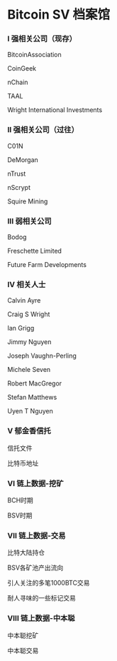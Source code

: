 # Bitcoin SV 档案馆

### I 强相关公司（现存）

BitcoinAssociation

CoinGeek

nChain

TAAL

Wright International Investments

### II 强相关公司（过往）

C01N

DeMorgan

nTrust

nScrypt

Squire Mining

### III 弱相关公司

Bodog

Freschette Limited

Future Farm Developments

### IV 相关人士

Calvin Ayre

Craig S Wright

Ian Grigg

Jimmy Nguyen

Joseph Vaughn-Perling

Michele Seven

Robert MacGregor

Stefan Matthews

Uyen T Nguyen

### V 郁金香信托

信托文件

比特币地址

### VI 链上数据-挖矿

BCH时期

BSV时期

### VII 链上数据-交易

比特大陆持仓

BSV各矿池产出流向

引人关注的多笔1000BTC交易

耐人寻味的一些标记交易

### VIII 链上数据-中本聪

中本聪挖矿

中本聪交易
